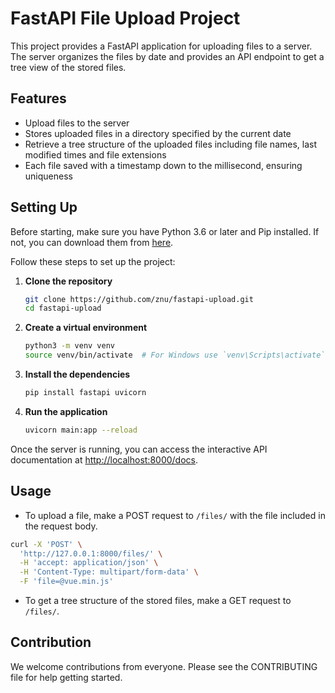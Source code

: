 # FastAPI File Upload Project

This project provides a FastAPI application for uploading files to a server. The server organizes the files by date and provides an API endpoint to get a tree view of the stored files.

## Features

- Upload files to the server
- Stores uploaded files in a directory specified by the current date
- Retrieve a tree structure of the uploaded files including file names, last modified times and file extensions
- Each file saved with a timestamp down to the millisecond, ensuring uniqueness

## Setting Up

Before starting, make sure you have Python 3.6 or later and Pip installed. If not, you can download them from [here](https://www.python.org/downloads/).

Follow these steps to set up the project:

1. **Clone the repository**

    ```bash
    git clone https://github.com/znu/fastapi-upload.git
    cd fastapi-upload
    ```

2. **Create a virtual environment**

    ```bash
    python3 -m venv venv
    source venv/bin/activate  # For Windows use `venv\Scripts\activate`
    ```

3. **Install the dependencies**

    ```bash
    pip install fastapi uvicorn
    ```

4. **Run the application**

    ```bash
    uvicorn main:app --reload
    ```

Once the server is running, you can access the interactive API documentation at [http://localhost:8000/docs](http://localhost:8000/docs).

## Usage

- To upload a file, make a POST request to `/files/` with the file included in the request body.

```bash
curl -X 'POST' \
  'http://127.0.0.1:8000/files/' \
  -H 'accept: application/json' \
  -H 'Content-Type: multipart/form-data' \
  -F 'file=@vue.min.js'
```

- To get a tree structure of the stored files, make a GET request to `/files/`.

## Contribution

We welcome contributions from everyone. Please see the CONTRIBUTING file for help getting started.
